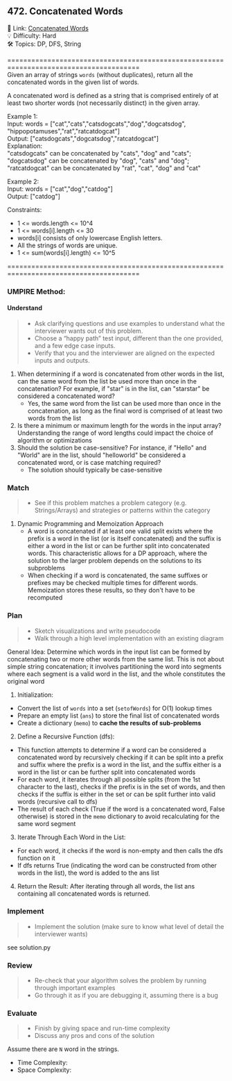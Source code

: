 ## 472. Concatenated Words
🔗  Link: [Concatenated Words](https://leetcode.com/problems/concatenated-words/description/)<br>
💡 Difficulty: Hard<br>
🛠️ Topics: DP, DFS, String<br>

=======================================================================================<br>
Given an array of strings `words` (without duplicates), return all the concatenated words in the given list of words.

A concatenated word is defined as a string that is comprised entirely of at least two shorter words (not necessarily distinct) in the given array.<br>


Example 1:<br>
Input: words = ["cat","cats","catsdogcats","dog","dogcatsdog",<br>"hippopotamuses","rat","ratcatdogcat"]<br>
Output: ["catsdogcats","dogcatsdog","ratcatdogcat"]<br>
Explanation: <br>
"catsdogcats" can be concatenated by "cats", "dog" and "cats"; <br>
"dogcatsdog" can be concatenated by "dog", "cats" and "dog"; <br>
"ratcatdogcat" can be concatenated by "rat", "cat", "dog" and "cat"<br>

Example 2:<br>
Input: words = ["cat","dog","catdog"]<br>
Output: ["catdog"]<br>

Constraints:<br>
- 1 <= words.length <= 10^4
- 1 <= words[i].length <= 30
- words[i] consists of only lowercase English letters.
- All the strings of words are unique.
- 1 <= sum(words[i].length) <= 10^5

=======================================================================================<br>
### UMPIRE Method:
#### Understand

> - Ask clarifying questions and use examples to understand what the interviewer wants out of this problem.
> - Choose a “happy path” test input, different than the one provided, and a few edge case inputs. 
> - Verify that you and the interviewer are aligned on the expected inputs and outputs.
1. When determining if a word is concatenated from other words in the list, can the same word from the list be used more than once in the concatenation? For example, if "star" is in the list, can "starstar" be considered a concatenated word?
    - Yes, the same word from the list can be used more than once in the concatenation, as long as the final word is comprised of at least two words from the list
2. Is there a minimum or maximum length for the words in the input array? Understanding the range of word lengths could impact the choice of algorithm or optimizations
3. Should the solution be case-sensitive? For instance, if "Hello" and "World" are in the list, should "helloworld" be considered a concatenated word, or is case matching required?
    - The solution should typically be case-sensitive


### Match
> - See if this problem matches a problem category (e.g. Strings/Arrays) and strategies or patterns within the category


1)  Dynamic Programming and Memoization Approach
    - A word is concatenated if at least one valid split exists where the prefix is a word in the list (or is itself concatenated) and the suffix is either a word in the list or can be further split into concatenated words. This characteristic allows for a DP approach, where the solution to the larger problem depends on the solutions to its subproblems
    - When checking if a word is concatenated, the same suffixes or prefixes may be checked multiple times for different words. Memoization stores these results, so they don't have to be recomputed


### Plan
> - Sketch visualizations and write pseudocode
> - Walk through a high level implementation with an existing diagram

General Idea: Determine which words in the input list can be formed by concatenating two or more other words from the same list. This is not about simple string concatenation; it involves partitioning the word into segments where each segment is a valid word in the list, and the whole constitutes the original word

1. Initialization:
- Convert the list of `words` into a set (`setofWords`) for O(1) lookup times
- Prepare an empty list (`ans`) to store the final list of concatenated words
- Create a dictionary (`memo`) to **cache the results of sub-problems**

2. Define a Recursive Function (dfs):
- This function attempts to determine if a word can be considered a concatenated word by recursively checking if it can be split into a prefix and suffix where the prefix is a word in the list, and the suffix either is a word in the list or can be further split into concatenated words
- For each word, it iterates through all possible splits (from the 1st character to the last), checks if the prefix is in the set of words, and then checks if the suffix is either in the set or can be split further into valid words (recursive call to dfs)
- The result of each check (True if the word is a concatenated word, False otherwise) is stored in the `memo` dictionary to avoid recalculating for the same word segment

3) Iterate Through Each Word in the List:
- For each word, it checks if the word is non-empty and then calls the dfs function on it
- If dfs returns True (indicating the word can be constructed from other words in the list), the word is added to the ans list

4) Return the Result:
After iterating through all words, the list ans containing all concatenated words is returned.


### Implement
> - Implement the solution (make sure to know what level of detail the interviewer wants)

see solution.py

### Review
> - Re-check that your algorithm solves the problem by running through important examples
> - Go through it as if you are debugging it, assuming there is a bug
### Evaluate
> - Finish by giving space and run-time complexity
> - Discuss any pros and cons of the solution

Assume there are `N` word in the strings.

- Time Complexity: 
- Space Complexity: 